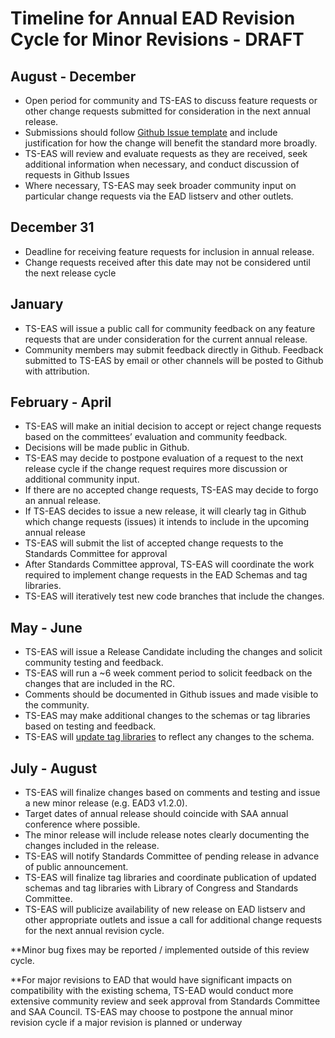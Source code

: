 # Timeline for Annual EAD Revision Cycle for Minor Revisions - DRAFT

## August - December
- Open period for community and TS-EAS to discuss feature requests or other change requests submitted for consideration in the next annual release.
- Submissions should follow [Github Issue template](https://github.com/SAA-SDT/EAD3/issues/new) and include justification for how the change will benefit the standard more broadly.
- TS-EAS will review and evaluate requests as they are received, seek additional information when necessary, and conduct discussion of requests in Github Issues
- Where necessary, TS-EAS may seek broader community input on particular change requests via the EAD listserv and other outlets.

## December 31
- Deadline for receiving feature requests for inclusion in annual release.
- Change requests received after this date may not be considered until the next release cycle

## January
- TS-EAS will issue a public call for community feedback on any feature requests that are under consideration for the current annual release. 
- Community members may submit feedback directly in Github. Feedback submitted to TS-EAS by email or other channels will be posted to Github with attribution.

## February - April
- TS-EAS will make an initial decision to accept or reject change requests based on the committees’ evaluation and community feedback.
- Decisions will be made public in Github. 
- TS-EAS may decide to postpone evaluation of a request to the next release cycle if the change request requires more discussion or additional community input.
- If there are no accepted change requests, TS-EAS may decide to forgo an annual release.
- If TS-EAS decides to issue a new release, it will clearly tag in Github which change requests (issues) it intends to include in the upcoming annual release
- TS-EAS will submit the list of accepted change requests to the Standards Committee for approval
- After Standards Committee approval, TS-EAS will coordinate the work required to implement change requests in the EAD Schemas and tag libraries.
- TS-EAS will iteratively test new code branches that include the changes.

## May - June
- TS-EAS will issue a Release Candidate including the changes and solicit community testing and feedback.
- TS-EAS will run a ~6 week comment period to solicit feedback on the changes that are included in the RC.
- Comments should be documented in Github issues and made visible to the community.
- TS-EAS may make additional changes to the schemas or tag libraries based on testing and feedback.
- TS-EAS will [update tag libraries](../blob/master/UPDATING.md) to reflect any changes to the schema.

## July - August
- TS-EAS will finalize changes based on comments and testing and issue a new minor release (e.g. EAD3 v1.2.0). 
- Target dates of annual release should coincide with SAA annual conference where possible.
- The minor release will include release notes clearly documenting the changes included in the release.
- TS-EAS will notify Standards Committee of pending release in advance of public announcement.
- TS-EAS will finalize tag libraries and coordinate publication of updated schemas and tag libraries with Library of Congress and Standards Committee.
- TS-EAS will publicize availability of new release on EAD listserv and other appropriate outlets and issue a call for additional change requests for the next annual revision cycle.

**Minor bug fixes may be reported / implemented outside of this review cycle.

**For major revisions to EAD that would have significant impacts on compatibility with the existing schema, TS-EAD would conduct more extensive community review and seek approval from Standards Committee and SAA Council. TS-EAS may choose to postpone the annual minor revision cycle if a major revision is planned or underway
